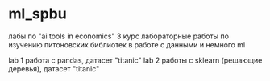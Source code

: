 # ml_spbu
лабы по "ai tools in economics" 3 курс
лабораторные работы по изучению питоновских библиотек в работе с данными и немного ml

lab 1
работа с pandas, датасет "titanic"
lab 2
работы с sklearn (решающие деревья),  датасет "titanic"
